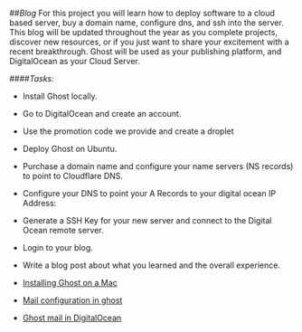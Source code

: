 ##_Blog_
For this project you will learn how to deploy software to a cloud based server, buy a domain name, configure dns, and ssh into the server. This blog will be updated throughout the year as you complete projects, discover new resources, or if you just want to share your excitement with a recent breakthrough. Ghost will be used as your publishing platform, and DigitalOcean as your Cloud Server.

####_Tasks:_
- Install Ghost locally.
- Go to DigitalOcean and create an account.
- Use the promotion code we provide and create a droplet
- Deploy Ghost on Ubuntu.
- Purchase a domain name and configure your name servers (NS records) to point to Cloudflare DNS.
- Configure your DNS to point your A Records to your digital ocean IP Address:
- Generate a SSH Key for your new server and connect to the Digital Ocean remote server.
- Login to your blog.
- Write a blog post about what you learned and the overall experience.

- [Installing Ghost on a Mac](http://docs.ghost.org/installation/mac/)
- [Mail configuration in ghost](http://docs.ghost.org/mail/)
- [Ghost mail in DigitalOcean](https://www.digitalocean.com/community/tutorials/how-to-configure-and-maintain-ghost-from-the-command-line)
